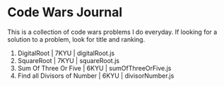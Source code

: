 # Code Wars Journal
This is a collection of code wars problems I do everyday. If looking for  a solution to a problem, look for title and ranking.
1. DigitalRoot | 7KYU | digitalRoot.js
2. SquareRoot  | 7KYU | squareRoot.js
3. Sum Of Three Or Five | 6KYU | sumOfThreeOrFive.js
4. Find all Divisors of Number | 6KYU | divisorNumber.js

